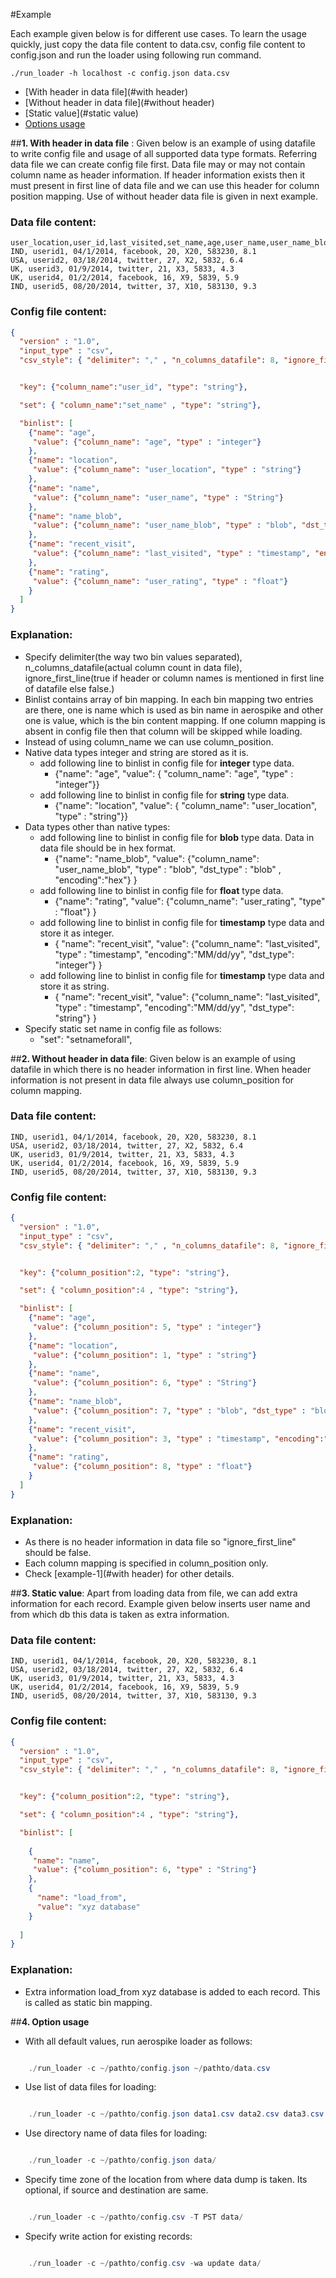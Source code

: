 #Example

Each example given below is for different use cases. To learn the usage quickly, just copy the data file content to data.csv, config file content to config.json and run the loader using following run command.

    ./run_loader -h localhost -c config.json data.csv

- [With header in data file](#with header)
- [Without header in data file](#without header)
- [Static value](#static value)
- [Options usage](#options)

<a name="with header"></a>
##__1. With header in data file__ : 
Given below is an example of using datafile to write config file and usage of all supported data type formats. Referring data file we can create config file first. Data file may or may not contain column name as header information. If header information exists then it must present in first line of data file and we can use this header for column position mapping. Use of without header data file is given in next example.

### Data file content:
```CSV
user_location,user_id,last_visited,set_name,age,user_name,user_name_blob,user_rating
IND, userid1, 04/1/2014, facebook, 20, X20, 583230, 8.1
USA, userid2, 03/18/2014, twitter, 27, X2, 5832, 6.4
UK, userid3, 01/9/2014, twitter, 21, X3, 5833, 4.3
UK, userid4, 01/2/2014, facebook, 16, X9, 5839, 5.9
IND, userid5, 08/20/2014, twitter, 37, X10, 583130, 9.3
```

### Config file content:
```JSON
{
  "version" : "1.0",
  "input_type" : "csv",
  "csv_style": { "delimiter": "," , "n_columns_datafile": 8, "ignore_first_line": true},


  "key": {"column_name":"user_id", "type": "string"},

  "set": { "column_name":"set_name" , "type": "string"},

  "binlist": [
    {"name": "age",
     "value": {"column_name": "age", "type" : "integer"}
    },
    {"name": "location",
     "value": {"column_name": "user_location", "type" : "string"}
    },
    {"name": "name",
     "value": {"column_name": "user_name", "type" : "String"}
    },
    {"name": "name_blob",
     "value": {"column_name": "user_name_blob", "type" : "blob", "dst_type" : "blob" , "encoding":"hex"}
    },
    {"name": "recent_visit",
     "value": {"column_name": "last_visited", "type" : "timestamp", "encoding":"MM/dd/yy", "dst_type": "integer"}
    },
    {"name": "rating",
     "value": {"column_name": "user_rating", "type" : "float"}
    }
  ]
}
```
### Explanation:
- Specify delimiter(the way two bin values separated), n_columns_datafile(actual column count in data file), ignore_first_line(true if header or column names is mentioned in first line of datafile else false.)
- Binlist contains array of bin mapping. In each bin mapping two entries are there, one is name which is used as bin name in aerospike and other one is value, which is the bin content mapping. If one column mapping is absent in config file then that column will be skipped while loading.
- Instead of using column_name we can use column_position.
- Native data types integer and string are stored as it is.
    - add following line to binlist in config file for __integer__ type data.
       - {"name": "age", "value": {  "column_name": "age", "type" : "integer"}}
    - add following line to binlist in config file for __string__ type data.
       - {"name": "location", "value": { "column_name": "user_location", "type" : "string"}}
- Data types other than native types:
    - add following line to binlist in config file for __blob__ type data. Data in data file should be in hex format.
       - {"name": "name_blob", "value": {"column_name": "user_name_blob", "type" : "blob", "dst_type" : "blob" , "encoding":"hex"}
    }
    - add following line to binlist in config file for __float__ type data.
       -  {"name": "rating", "value": {"column_name": "user_rating", "type" : "float"}
    }
    - add following line to binlist in config file for __timestamp__ type data and store it as integer.
      - { "name": "recent_visit", "value": {"column_name": "last_visited", "type" : "timestamp", "encoding":"MM/dd/yy", "dst_type": "integer"}
    }
    - add following line to binlist in config file for __timestamp__ type data and store it as string.
      - { "name": "recent_visit", "value": {"column_name": "last_visited", "type" : "timestamp", "encoding":"MM/dd/yy", "dst_type": "string"}
    }
- Specify static set name in config file as follows:
    - "set": "setnameforall",
    


<a name="without header"></a>
##__2. Without header in data file__:
Given below is an example of using datafile in which there is no header information in first line. When header information is not present in data file always use column_position for column mapping.

### Data file content:
```CSV
IND, userid1, 04/1/2014, facebook, 20, X20, 583230, 8.1
USA, userid2, 03/18/2014, twitter, 27, X2, 5832, 6.4
UK, userid3, 01/9/2014, twitter, 21, X3, 5833, 4.3
UK, userid4, 01/2/2014, facebook, 16, X9, 5839, 5.9
IND, userid5, 08/20/2014, twitter, 37, X10, 583130, 9.3
```
### Config file content:
```JSON
{
  "version" : "1.0",
  "input_type" : "csv",
  "csv_style": { "delimiter": "," , "n_columns_datafile": 8, "ignore_first_line": false},


  "key": {"column_position":2, "type": "string"},

  "set": { "column_position":4 , "type": "string"},

  "binlist": [
    {"name": "age",
     "value": {"column_position": 5, "type" : "integer"}
    },
    {"name": "location",
     "value": {"column_position": 1, "type" : "string"}
    },
    {"name": "name",
     "value": {"column_position": 6, "type" : "String"}
    },
    {"name": "name_blob",
     "value": {"column_position": 7, "type" : "blob", "dst_type" : "blob" , "encoding":"hex"}
    },
    {"name": "recent_visit",
     "value": {"column_position": 3, "type" : "timestamp", "encoding":"MM/dd/yy", "dst_type": "integer"}
    },
    {"name": "rating",
     "value": {"column_position": 8, "type" : "float"}
    }
  ]
}
```
### Explanation:

-  As there is no header information in data file so "ignore_first_line" should be false.
-  Each column mapping is specified in column_position only.
-  Check [example-1](#with header) for other details.

<a name="static value"></a>
##__3. Static value__:
Apart from loading data from file, we can add extra information for each record. Example given below inserts user name and from which db this data is taken as extra information.

### Data file content:
```CSV
IND, userid1, 04/1/2014, facebook, 20, X20, 583230, 8.1
USA, userid2, 03/18/2014, twitter, 27, X2, 5832, 6.4
UK, userid3, 01/9/2014, twitter, 21, X3, 5833, 4.3
UK, userid4, 01/2/2014, facebook, 16, X9, 5839, 5.9
IND, userid5, 08/20/2014, twitter, 37, X10, 583130, 9.3
```
### Config file content:
```JSON
{
  "version" : "1.0",
  "input_type" : "csv",
  "csv_style": { "delimiter": "," , "n_columns_datafile": 8, "ignore_first_line": false},


  "key": {"column_position":2, "type": "string"},

  "set": { "column_position":4 , "type": "string"},

  "binlist": [
    
    {
     "name": "name",
     "value": {"column_position": 6, "type" : "String"}
    },
    {
      "name": "load_from",
      "value": "xyz database"
    }
    
  ]
}
```
### Explanation:
- Extra information load_from xyz database is added to each record. This is called as static bin mapping.

<a name="options"></a>
##__4. Option usage__


* With all default values, run aerospike loader as follows:

```java

	./run_loader -c ~/pathto/config.json ~/pathto/data.csv

```

* Use list of data files for loading:

```java

	./run_loader -c ~/pathto/config.json data1.csv data2.csv data3.csv

```

* Use directory name of data files for loading:

```java

	./run_loader -c ~/pathto/config.json data/

```
* Specify time zone of the location from where data dump is taken. Its optional, if source and destination are same.

```java

	./run_loader -c ~/pathto/config.csv -T PST data/

```

* Specify write action for existing records:

```java

	./run_loader -c ~/pathto/config.csv -wa update data/

```

